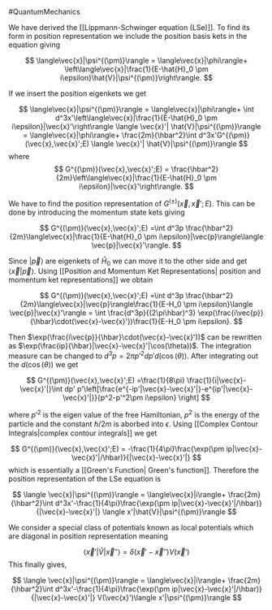 #QuantumMechanics 



We have derived the [[Lippmann-Schwinger equation (LSe)]]. To find its form in position representation we include the position basis kets in the equation giving 

$$
\langle\vec{x}|\psi^{(\pm)}\rangle = \langle\vec{x}|\phi\rangle+ \left\langle\vec{x}|\frac{1}{E-\hat{H}_0 \pm i\epsilon}\hat{V}|\psi^{(\pm)}\right\rangle.
$$

If we insert the position eigenkets we get

$$
\langle\vec{x}|\psi^{(\pm)}\rangle = \langle\vec{x}|\phi\rangle+ \int d^3x'\left\langle\vec{x}|\frac{1}{E-\hat{H}_0 \pm i\epsilon}|\vec{x}'\right\rangle \langle \vec{x}'| \hat{V}|\psi^{(\pm)}\rangle = \langle\vec{x}|\phi\rangle+ \frac{2m}{\hbar^2}\int d^3x'G^{(\pm)}(\vec{x},\vec{x}';E) \langle \vec{x}'| \hat{V}|\psi^{(\pm)}\rangle
$$
where 
$$
G^{(\pm)}(\vec{x},\vec{x}';E) = \frac{\hbar^2}{2m}\left\langle\vec{x}|\frac{1}{E-\hat{H}_0 \pm i\epsilon}|\vec{x}'\right\rangle.
$$

We have to find the position representation of  $G^{(\pm)}(\vec{x},\vec{x}';E)$. This can be done by introducing the momentum state kets giving

$$
G^{(\pm)}(\vec{x},\vec{x}';E) =\int d^3p \frac{\hbar^2}{2m}\langle\vec{x}|\frac{1}{E-\hat{H}_0 \pm i\epsilon}|\vec{p}\rangle\langle \vec{p}|\vec{x}'\rangle.
$$

Since $|\vec{p}\rangle$ are eigenkets of $\hat{H}_0$ we can move it to the other side and get $\langle \vec{x}|\vec{p}\rangle$. Using [[Position and Momentum Ket Representations| position and momentum ket representations]] we obtain

$$
G^{(\pm)}(\vec{x},\vec{x}';E) =\int d^3p \frac{\hbar^2}{2m}\langle\vec{x}|\vec{p}\rangle\frac{1}{E-H_0 \pm i\epsilon}\langle \vec{p}|\vec{x}'\rangle = \int \frac{d^3p}{(2\pi\hbar)^3} \exp(\frac{i\vec{p}}{\hbar}\cdot(\vec{x}-\vec{x}'))\frac{1}{E-H_0 \pm i\epsilon}.
$$

Then $\exp(\frac{i\vec{p}}{\hbar}\cdot(\vec{x}-\vec{x}'))$ can be rewritten as $\exp(\frac{ip}{\hbar}|\vec{x}-\vec{x}'|\cos(\theta))$. The integration measure can be changed to $d^3p=2\pi p'^2 dp'd(\cos(\theta))$. After integrating out the $d(\cos(\theta))$ we get

$$
G^{(\pm)}(\vec{x},\vec{x}';E) =\frac{1}{8\pi} \frac{1}{i|\vec{x}-\vec{x}'|}\int dp' p'\left[\frac{e^{-ip'|\vec{x}-\vec{x}'|}-e^{ip'|\vec{x}-\vec{x}'|}}{p^2-p'^2\pm i\epsilon}      \right]
$$

where $p'^2$ is the eigen value of the free Hamiltonian, $p^2$ is the energy of the particle and the constant $\hbar/2m$ is aborbed into $\epsilon$. Using [[Complex Contour Integrals|complex contour integrals]] we get 

$$
G^{(\pm)}(\vec{x},\vec{x}';E) = -\frac{1}{4\pi}\frac{\exp(\pm ip|\vec{x}-\vec{x}'|/\hbar)}{|\vec{x}-\vec{x}'|}
$$
which is essentially a [[Green's Function| Green's function]]. Therefore the position representation of the LSe equation is

$$
\langle \vec{x}|\psi^{(\pm)}\rangle = \langle\vec{x}|i\rangle+ \frac{2m}{\hbar^2}\int d^3x'-\frac{1}{4\pi}\frac{\exp(\pm ip|\vec{x}-\vec{x}'|/\hbar)}{|\vec{x}-\vec{x}'|} \langle x'|\hat{V}|\psi^{(\pm)}\rangle
$$

We consider a special class of potentials known as local potentials which are diagonal in position representation meaning

$$
\langle \vec{x}'|\hat{V}|\vec{x}''\rangle = \delta(\vec{x}'-\vec{x}'')V(\vec{x}')
$$
This finally gives,

$$
\langle \vec{x}|\psi^{(\pm)}\rangle = \langle\vec{x}|i\rangle+ \frac{2m}{\hbar^2}\int d^3x'-\frac{1}{4\pi}\frac{\exp(\pm ip|\vec{x}-\vec{x}'|/\hbar)}{|\vec{x}-\vec{x}'|} V(\vec{x}')\langle x'|\psi^{(\pm)}\rangle
$$



